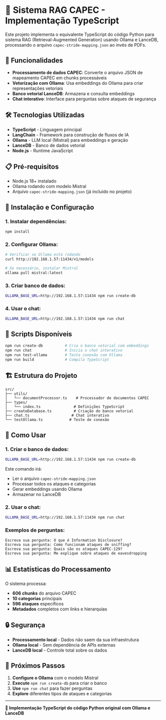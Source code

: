 # 🔐 Sistema RAG CAPEC - Implementação TypeScript

Este projeto implementa o equivalente TypeScript do código Python para sistema RAG (Retrieval-Augmented Generation) usando Ollama e LanceDB, processando o arquivo `capec-stride-mapping.json` ao invés de PDFs.

## 🎯 Funcionalidades

- **Processamento de dados CAPEC**: Converte o arquivo JSON de mapeamento CAPEC em chunks processáveis
- **Vetorização com Ollama**: Usa embeddings do Ollama para criar representações vetoriais
- **Banco vetorial LanceDB**: Armazena e consulta embeddings
- **Chat interativo**: Interface para perguntas sobre ataques de segurança

## 🛠️ Tecnologias Utilizadas

- **TypeScript** - Linguagem principal
- **LangChain** - Framework para construção de fluxos de IA
- **Ollama** - LLM local (Mistral) para embeddings e geração
- **LanceDB** - Banco de dados vetorial
- **Node.js** - Runtime JavaScript

## 📋 Pré-requisitos

- Node.js 18+ instalado
- Ollama rodando com modelo Mistral
- Arquivo `capec-stride-mapping.json` (já incluído no projeto)

## 🚀 Instalação e Configuração

### 1. **Instalar dependências:**
```bash
npm install
```

### 2. **Configurar Ollama:**
```bash
# Verificar se Ollama está rodando
curl http://192.168.1.57:11434/v1/models

# Se necessário, instalar Mistral
ollama pull mistral:latest
```

### 3. **Criar banco de dados:**
```bash
OLLAMA_BASE_URL=http://192.168.1.57:11434 npm run create-db
```

### 4. **Usar o chat:**
```bash
OLLAMA_BASE_URL=http://192.168.1.57:11434 npm run chat
```

## 🔧 Scripts Disponíveis

```bash
npm run create-db          # Cria o banco vetorial com embeddings
npm run chat               # Inicia o chat interativo
npm run test-ollama        # Testa conexão com Ollama
npm run build              # Compila TypeScript
```

## 🏗️ Estrutura do Projeto

```
src/
├── utils/
│   └── documentProcessor.ts    # Processador de documentos CAPEC
├── types/
│   └── index.ts               # Definições TypeScript
├── createDatabase.ts          # Criação do banco vetorial
├── chat.ts                   # Chat interativo
└── testOllama.ts            # Teste de conexão
```

## 💬 Como Usar

### **1. Criar o banco de dados:**
```bash
OLLAMA_BASE_URL=http://192.168.1.57:11434 npm run create-db
```

Este comando irá:
- Ler o arquivo `capec-stride-mapping.json`
- Processar todos os ataques e categorias
- Gerar embeddings usando Ollama
- Armazenar no LanceDB

### **2. Usar o chat:**
```bash
OLLAMA_BASE_URL=http://192.168.1.57:11434 npm run chat
```

### **Exemplos de perguntas:**
```
Escreva sua pergunta: O que é Information Disclosure?
Escreva sua pergunta: Como funcionam ataques de sniffing?
Escreva sua pergunta: Quais são os ataques CAPEC-129?
Escreva sua pergunta: Me explique sobre ataques de eavesdropping
```

## 📊 Estatísticas do Processamento

O sistema processa:
- **606 chunks** do arquivo CAPEC
- **10 categorias** principais
- **596 ataques** específicos
- **Metadados** completos com links e hierarquias

## 🔒 Segurança

- **Processamento local** - Dados não saem da sua infraestrutura
- **Ollama local** - Sem dependência de APIs externas
- **LanceDB local** - Controle total sobre os dados

## 🚀 Próximos Passos

1. **Configure o Ollama** com o modelo Mistral
2. **Execute** `npm run create-db` para criar o banco
3. **Use** `npm run chat` para fazer perguntas
4. **Explore** diferentes tipos de ataques e categorias

---

**🔐 Implementação TypeScript do código Python original com Ollama e LanceDB** 